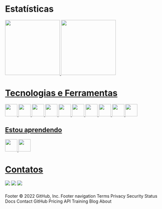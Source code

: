 # Estatísticas

<div>
<a href="https://github.com/JhoniPS">
<img loading="lazy" height="180em"  src="https://github-readme-stats.vercel.app/api/top-langs/?username=JhoniPS&layout=compact&langs_count=7&theme=dracula"/>
<img loading="lazy" height="180em"  color="black" src="https://github-readme-stats.vercel.app/api?username=JhoniPS&show_icons=true&theme=dracula&include_all_commits=true&count_private=true"/>
</div>
  
# Tecnologias e Ferramentas
<div>
  <img loading="lazy" src="https://cdn.jsdelivr.net/gh/devicons/devicon/icons/git/git-original.svg" width="40" height="40"/>
  <img loading="lazy" src="https://cdn.jsdelivr.net/gh/devicons/devicon@latest/icons/azuresqldatabase/azuresqldatabase-original.svg" width="40" height="40" />
  <img loading="lazy" src="https://cdn.jsdelivr.net/gh/devicons/devicon@latest/icons/javascript/javascript-original.svg" width="40" height="40"/>
  <img loading="lazy" src="https://cdn.jsdelivr.net/gh/devicons/devicon@latest/icons/laravel/laravel-original.svg" width="40" height="40" />
  <img loading="lazy" src="https://cdn.jsdelivr.net/gh/devicons/devicon@latest/icons/mysql/mysql-original-wordmark.svg" width="40" height="40"/>
  <img loading="lazy" src="https://cdn.jsdelivr.net/gh/devicons/devicon@latest/icons/postgresql/postgresql-plain-wordmark.svg" width="40" height="40" />
  <img loading="lazy" src="https://cdn.jsdelivr.net/gh/devicons/devicon@latest/icons/react/react-original.svg" width="40" height="40"/>
  <img loading="lazy" src="https://cdn.jsdelivr.net/gh/devicons/devicon@latest/icons/docker/docker-plain-wordmark.svg" width="40" height="40"/>
  <img loading="lazy" src="https://cdn.jsdelivr.net/gh/devicons/devicon@latest/icons/nodejs/nodejs-plain-wordmark.svg" width="40" height="40"/>
  <img loading="lazy" src="https://cdn.jsdelivr.net/gh/devicons/devicon@latest/icons/php/php-original.svg" width="40" height="40" />         
</div>

        

## Estou aprendendo
<div>
  <img loading="lazy" src="https://cdn.jsdelivr.net/gh/devicons/devicon@latest/icons/vuejs/vuejs-original.svg" width="40" height="40" />
  <img loading="lazy" src="https://cdn.jsdelivr.net/gh/devicons/devicon@latest/icons/blender/blender-original-wordmark.svg" width="40" height="40" />
</div>

          
          

# Contatos
<div>
<a href="https://www.instagram.com/jhonicleysilva/" target="_blank"><img loading="lazy" src="https://img.shields.io/badge/-Instagram-%23E4405F?style=for-the-badge&logo=instagram&logoColor=white" target="_blank"></a>
<a href = "mailto:jhonisilva500@gmail.com"><img loading="lazy" src="https://img.shields.io/badge/Gmail-D14836?style=for-the-badge&logo=gmail&logoColor=white" target="_blank"></a>
<a href="www.linkedin.com/in/jhonicley-pereira-da-silva-b3a2a8195" target="_blank"><img loading="lazy" src="https://img.shields.io/badge/-LinkedIn-%230077B5?style=for-the-badge&logo=linkedin&logoColor=white" target="_blank"></a>   
</div>

###
Footer
© 2022 GitHub, Inc.
Footer navigation
Terms
Privacy
Security
Status
Docs
Contact GitHub
Pricing
API
Training
Blog
About
